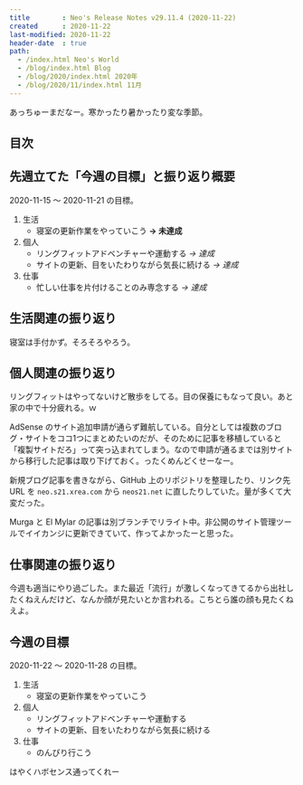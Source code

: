 ```yaml
---
title        : Neo's Release Notes v29.11.4 (2020-11-22)
created      : 2020-11-22
last-modified: 2020-11-22
header-date  : true
path:
  - /index.html Neo's World
  - /blog/index.html Blog
  - /blog/2020/index.html 2020年
  - /blog/2020/11/index.html 11月
---
```


あっちゅーまだなー。寒かったり暑かったり変な季節。

## 目次

## 先週立てた「今週の目標」と振り返り概要

2020-11-15 〜 2020-11-21 の目標。

1. 生活
    - 寝室の更新作業をやっていこう **→ 未達成**
2. 個人
    - リングフィットアドベンチャーや運動する *→ 達成*
    - サイトの更新、目をいたわりながら気長に続ける *→ 達成*
3. 仕事
    - 忙しい仕事を片付けることのみ専念する *→ 達成*

## 生活関連の振り返り

寝室は手付かず。そろそろやろう。

## 個人関連の振り返り

リングフィットはやってないけど散歩をしてる。目の保養にもなって良い。あと家の中で十分疲れる。ｗ

AdSense のサイト追加申請が通らず難航している。自分としては複数のブログ・サイトをココ1つにまとめたいのだが、そのために記事を移植していると「複製サイトだろ」って突っ込まれてしまう。なので申請が通るまでは別サイトから移行した記事は取り下げておく。ったくめんどくせーなー。

新規ブログ記事を書きながら、GitHub 上のリポジトリを整理したり、リンク先 URL を `neo.s21.xrea.com` から `neos21.net` に直したりしていた。量が多くて大変だった。

Murga と El Mylar の記事は別ブランチでリライト中。非公開のサイト管理ツールでイイカンジに更新できていて、作ってよかったーと思った。

## 仕事関連の振り返り

今週も適当にやり過ごした。また最近「流行」が激しくなってきてるから出社したくねえんだけど、なんか顔が見たいとか言われる。こちとら誰の顔も見たくねえよ。

## 今週の目標

2020-11-22 〜 2020-11-28 の目標。

1. 生活
    - 寝室の更新作業をやっていこう
2. 個人
    - リングフィットアドベンチャーや運動する
    - サイトの更新、目をいたわりながら気長に続ける
3. 仕事
    - のんびり行こう

はやくハボセンス通ってくれー
